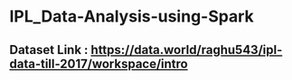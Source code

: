 # IPL_Data-Analysis-using-Spark

## Dataset Link : https://data.world/raghu543/ipl-data-till-2017/workspace/intro
